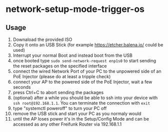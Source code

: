 # network-setup-mode-trigger-os


## Usage

1. Downaload the provided ISO
2. Copy it onto an USB Stick (for example https://etcher.balena.io/ could be used)
3. Interrupt your normal Boot and instead boot from the USB
4. once booted type `sudo send-network-request enp1s0` to start sending the reset packages on the specified interface
5. connect the wired Network Port of your PC to the unpowered side of an PoE Injector (please do at least a tripple check)
6. connect your AP to the powered side of the PoE Injector, wait a few seconds
7. press Ctrl+C to abort sending the packages
8. (optional) after a while you should be able to ssh into your device with `ssh root@192.168.1.1`. You can terminate the connection with `exit`
9. type "systemctl poweroff" to turn your PC off
10. remove the USB stick and start your PC as you normaly would
11. until the AP loses power it's in the Setup/Config Mode and can be accessed as any other Freifunk Router via 192.168.1.1

